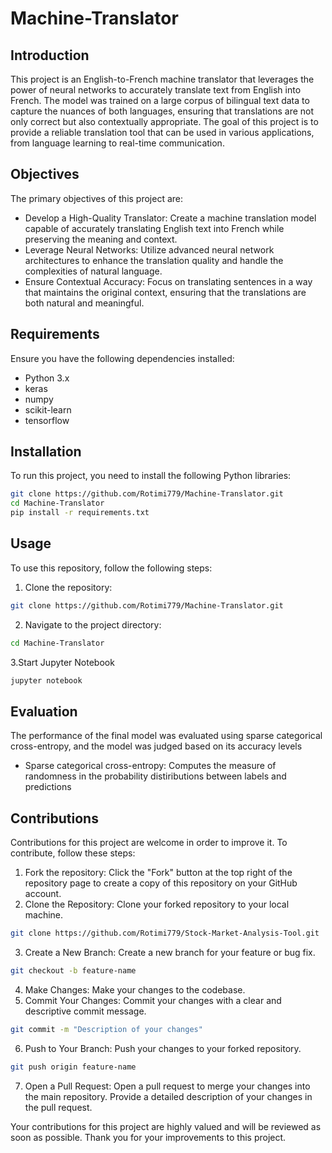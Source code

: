 # Machine-Translator

## Introduction
This project is an English-to-French machine translator that leverages the power of neural networks to accurately translate text from English into French. The model was trained on a large corpus of bilingual text data to capture the nuances of both languages, ensuring that translations are not only correct but also contextually appropriate. The goal of this project is to provide a reliable translation tool that can be used in various applications, from language learning to real-time communication.

## Objectives
The primary objectives of this project are:
   - Develop a High-Quality Translator: Create a machine translation model capable of accurately translating English text into French while preserving the meaning and context.
   - Leverage Neural Networks: Utilize advanced neural network architectures to enhance the translation quality and handle the complexities of natural language.
   - Ensure Contextual Accuracy: Focus on translating sentences in a way that maintains the original context, ensuring that the translations are both natural and meaningful.

## Requirements
Ensure  you have the following dependencies installed:
   - Python 3.x
   - keras
   - numpy
   - scikit-learn
   - tensorflow

## Installation
To run this project, you need to install the following Python libraries:

```bash
git clone https://github.com/Rotimi779/Machine-Translator.git
cd Machine-Translator
pip install -r requirements.txt
```

## Usage
To use this repository, follow the following steps:
1. Clone the repository:
```bash
git clone https://github.com/Rotimi779/Machine-Translator.git
```
2. Navigate to the project directory:
```bash
cd Machine-Translator
```
3.Start Jupyter Notebook
```bash
jupyter notebook
```

## Evaluation
The performance of the final model was evaluated using sparse categorical cross-entropy, and the model was judged based on its accuracy levels
- Sparse categorical cross-entropy: Computes the measure of randomness in the probability distiributions between labels and predictions

## Contributions
Contributions for this project are welcome in order to improve it. To contribute, follow these steps:
1. Fork the repository: Click the "Fork" button at the top right of the repository page to create a copy of this repository on your GitHub account.
2. Clone the Repository: Clone your forked repository to your local machine.
```bash
git clone https://github.com/Rotimi779/Stock-Market-Analysis-Tool.git
```
3. Create a New Branch: Create a new branch for your feature or bug fix.
```bash
git checkout -b feature-name
```
4. Make Changes: Make your changes to the codebase.
5. Commit Your Changes: Commit your changes with a clear and descriptive commit message.
```bash
git commit -m "Description of your changes"
```
6. Push to Your Branch: Push your changes to your forked repository.
```bash
git push origin feature-name
```
7. Open a Pull Request: Open a pull request to merge your changes into the main repository. Provide a detailed description of your changes in the pull request.

Your contributions for this project are highly valued and will be reviewed as soon as possible. Thank you for your improvements to this project.
